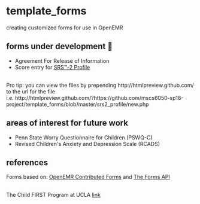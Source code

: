 # template_forms #
creating customized forms for use in OpenEMR <br>

## forms under development :snail: ##
* Agreement For Release of Information
* Score entry for [SRS&#8482;-2 Profile](https://www.mhs.com/MHS-Assessment?prodname=srs2 "Social Responsiveness Scale&#8482;, 2nd edition")
<br>
Pro tip: you can view the files by prepending http://htmlpreview.github.com/ to the url for the file <br>
i.e. http://htmlpreview.github.com/?https://github.com/mscs6050-sp18-project/template_forms/blob/master/srs2_profile/new.php
<br>

## areas of interest for future work ##
* Penn State Worry Questionnaire for Children (PSWQ-C)
* Revised Children's Anxiety and Depression Scale (RCADS)

## references ##

Forms based on: [OpenEMR Contributed Forms](https://www.open-emr.org/wiki/index.php/OpenEMR_Contributed_Forms "OpenEMR Contributed Forms - OpenEMR Project Wiki")
 and [The Forms API](https://www.open-emr.org/wiki/index.php/The_Forms_API "The Forms API - OpenEMR Project Wiki") <br> 
<br>

The Child FIRST Program at UCLA [link](https://www.childfirst.ucla.edu/)